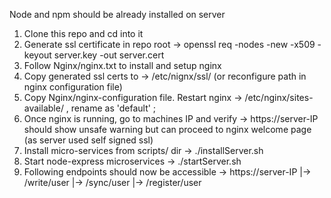 Node and npm should be already installed on server


1.  Clone this repo and cd into it
2.  Generate ssl certificate in repo root                 -> openssl req -nodes -new -x509 -keyout server.key -out server.cert
3.  Follow Nginx/nginx.txt to install and setup nginx
4.  Copy generated ssl certs to                           -> /etc/nignx/ssl/ (or reconfigure path in nginx configuration file)
5.  Copy Nginx/nginx-configuration file. Restart nginx    -> /etc/nginx/sites-available/ , rename as 'default' ; 
6.  Once nginx is running, go to machines IP and verify   -> https://server-IP should show unsafe warning but can proceed to nginx welcome page
    (as server used self signed ssl)
7.  Install micro-services from scripts/ dir              -> ./installServer.sh
8.  Start node-express microservices                      -> ./startServer.sh
9.  Following endpoints should now be accessible          -> https://server-IP
                                                                    |-> /write/user
                                                                    |-> /sync/user
                                                                    |-> /register/user
                                                                   
                                                                   
